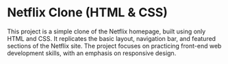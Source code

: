 # Netflix Clone (HTML & CSS)

This project is a simple clone of the Netflix homepage, built using only HTML and CSS. It replicates the basic layout, navigation bar, and featured sections of the Netflix site. The project focuses on practicing front-end web development skills, with an emphasis on responsive design.



